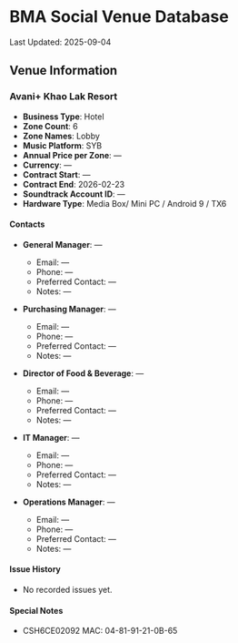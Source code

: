 # BMA Social Venue Database

Last Updated: 2025-09-04

## Venue Information

### Avani+ Khao Lak Resort
- **Business Type**: Hotel
- **Zone Count**: 6
- **Zone Names**: Lobby
- **Music Platform**: SYB
- **Annual Price per Zone**: —
- **Currency**: —
- **Contract Start**: —
- **Contract End**: 2026-02-23
- **Soundtrack Account ID**: —
- **Hardware Type**: Media Box/ Mini PC / Android 9 / TX6

#### Contacts
- **General Manager**: —
  - Email: —
  - Phone: —
  - Preferred Contact: —
  - Notes: —

- **Purchasing Manager**: —
  - Email: —
  - Phone: —
  - Preferred Contact: —
  - Notes: —

- **Director of Food & Beverage**: —
  - Email: —
  - Phone: —
  - Preferred Contact: —
  - Notes: —

- **IT Manager**: —
  - Email: —
  - Phone: —
  - Preferred Contact: —
  - Notes: —

- **Operations Manager**: —
  - Email: —
  - Phone: —
  - Preferred Contact: —
  - Notes: —

#### Issue History
- No recorded issues yet.

#### Special Notes
- CSH6CE02092 MAC: 04-81-91-21-0B-65
